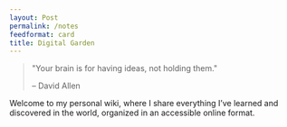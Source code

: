 ```yaml
---
layout: Post
permalink: /notes
feedformat: card
title: Digital Garden
---
```

> "Your brain is for having ideas, not holding them." 
> 
> – David Allen

Welcome to my personal wiki, where I share everything I’ve learned and discovered in the world, organized in an accessible online format.